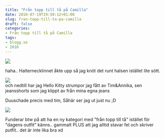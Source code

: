 ```yaml
---
title: "Från topp till tå på Camilla"
date: 2010-07-19T19:50:12+01:00
slug: fran-topp-till-ta-pa-camilla
draft: false
categories:
- Från topp till tå på Camilla
tags:
- blogg.se
- 2010
---
```

![](/assets/images/blogg.se/dsc06300_98816853.jpg)  
  
haha.. Halternecklinnet åkte upp så jag knöt det runt halsen istället lite sött.  
  
  
  
![](/assets/images/blogg.se/dsc06301_98816913.jpg)  
och nedtill har jag Hello Kitty strumpor jag fått av Tim&Annika, sen jeansshorts som jag klippt av från mina egna jeans  
  
Duuschade precis med tim, Såhär ser jag ut just nu ;D  
  
![](/assets/images/blogg.se/dsc06318_98816997.jpg)  
  
  
  
  
Funderar btw på att ha en ny kategori med "från topp till tå" istället för "dagens outfit" känns.. gammalt PLUS att jag alltid stavar fel och skriver putfit.. det är inte lika bra xd